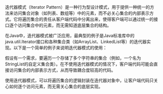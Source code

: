 迭代器模式（Iterator Pattern）是一种行为型设计模式，用于提供一种统一的方法来访问集合对象（如列表、数组等）中的元素，而不必关心集合的内部表示方式。它将遍历集合的责任从客户端代码中分离出来，使得客户端可以通过统一的接口逐个访问集合中的元素，而无需知道底层集合的结构。

在Java中，迭代器模式被广泛应用，最典型的例子是Java标准库中的java.util.Iterator接口和各种集合类（如ArrayList、LinkedList等）的迭代器实现。以下是一个简单的例子来说明迭代器模式的使用：

假设有一个需求，要遍历一个存储了多个字符串的集合（例如，一个名为StringList的自定义集合类）。在不使用迭代器模式的情况下，客户端代码可能会直接访问集合的内部表示方式，从而导致耦合度较高的代码。

使用迭代器模式，可以将遍历集合的逻辑封装在迭代器对象中，让客户端代码只关心如何逐个访问元素，而无需关心集合的底层实现。